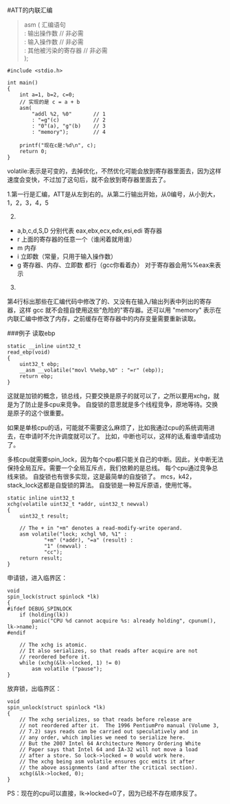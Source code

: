 #ATT的内联汇编
> asm ( 汇编语句  
    : 输出操作数     // 非必需  
    : 输入操作数     // 非必需  
    : 其他被污染的寄存器 // 非必需  
    );  
   
```
#include <stdio.h>  
  
int main()  
{  
    int a=1, b=2, c=0;   
    // 实现的是 c = a + b
    asm(  
        "addl %2, %0"       // 1  
        : "=g"(c)           // 2  
        : "0"(a), "g"(b)    // 3  
        : "memory");        // 4  
  
    printf("现在c是:%d\n", c);  
    return 0;  
}  
```
volatile:表示是可变的，去掉优化，不然优化可能会放到寄存器里面去，因为这样速度会变快，不过加了这句后，就不会放到寄存器里面去了。

1.第一行是汇编，ATT是从左到右的。从第二行输出开始，从0编号，从小到大，1，2，3，4，5

2.
- a,b,c,d,S,D 分别代表 eax,ebx,ecx,edx,esi,edi 寄存器
- r 上面的寄存器的任意一个（谁闲着就用谁）
- m 内存
- i 立即数（常量，只用于输入操作数）
- g 寄存器、内存、立即数 都行（gcc你看着办）
对于寄存器会用%%eax来表示

3.
第4行标出那些在汇编代码中修改了的、又没有在输入/输出列表中列出的寄存器，这样 gcc 就不会擅自使用这些"危险的"寄存器。还可以用 "memory" 表示在内联汇编中修改了内存，之前缓存在寄存器中的内存变量需要重新读取。

###例子
读取ebp
```
static __inline uint32_t
read_ebp(void)
{
	uint32_t ebp;
	__asm __volatile("movl %%ebp,%0" : "=r" (ebp));
	return ebp;
}

```
这就是加锁的概念，锁总线，只要交换是原子的就可以了，之所以要用xchg，就是为了防止是多cpu来竞争。
自旋锁的意思就是多个线程竞争，原地等待。交换是原子的这个很重要。

如果是单核cpu的话，可能就不需要这么麻烦了，比如我通过cpu的系统调用进去，在申请时不允许调度就可以了。
比如，中断也可以，这样的话,看谁申请成功了。

多核cpu就需要spin_lock，因为每个cpu都只能关自己的中断。因此，关中断无法保持全局互斥。需要一个全局互斥点，我们依赖的是总线。 每个cpu通过竞争总线来锁。
自旋锁也有很多实现，这是最简单的自旋锁了。
mcs，k42，stack_lock这都是自旋锁的算法。
自旋锁是一种互斥原语，使用忙等。

```
static inline uint32_t
xchg(volatile uint32_t *addr, uint32_t newval)
{
	uint32_t result;

	// The + in "+m" denotes a read-modify-write operand.
	asm volatile("lock; xchgl %0, %1" :
			"+m" (*addr), "=a" (result) :
			"1" (newval) :
			"cc");
	return result;
}

```

申请锁，进入临界区：
```
void
spin_lock(struct spinlock *lk)
{
#ifdef DEBUG_SPINLOCK
	if (holding(lk))
		panic("CPU %d cannot acquire %s: already holding", cpunum(), lk->name);
#endif

	// The xchg is atomic.
	// It also serializes, so that reads after acquire are not
	// reordered before it. 
	while (xchg(&lk->locked, 1) != 0)
		asm volatile ("pause");
}

```
放弃锁，出临界区：
```
void
spin_unlock(struct spinlock *lk)
{
	// The xchg serializes, so that reads before release are 
	// not reordered after it.  The 1996 PentiumPro manual (Volume 3,
	// 7.2) says reads can be carried out speculatively and in
	// any order, which implies we need to serialize here.
	// But the 2007 Intel 64 Architecture Memory Ordering White
	// Paper says that Intel 64 and IA-32 will not move a load
	// after a store. So lock->locked = 0 would work here.
	// The xchg being asm volatile ensures gcc emits it after
	// the above assignments (and after the critical section).
	xchg(&lk->locked, 0);
}
```
PS：现在的cpu可以直接，lk->locked=0了，因为已经不存在顺序反了。
